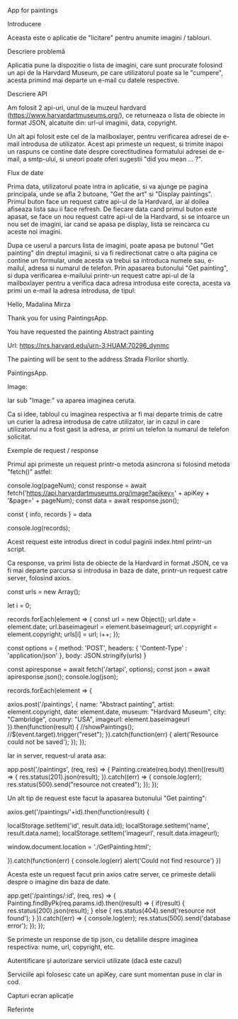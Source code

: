App for paintings

Introducere

Aceasta este o aplicatie de "licitare" pentru anumite imagini / tablouri.

Descriere problemă 

Aplicatia pune la dispozitie o lista de imagini, care sunt procurate folosind un api de la Harvdard Museum, pe care utilizatorul poate sa le "cumpere", acesta primind mai departe un e-mail cu datele respective.

Descriere API

Am folosit 2 api-uri, unul de la muzeul hardvard (https://www.harvardartmuseums.org/), ce returneaza o lista de obiecte in format JSON, alcatuite din: url-ul imaginii, data, copyright.

Un alt api folosit este cel de la mailboxlayer, pentru verificarea adresei de e-mail introdusa de utilizator. Acest api primeste un request, si trimite inapoi un raspuns ce contine date despre corectitudinea formatului adresei de e-mail, a smtp-ului, si uneori poate oferi sugestii "did you mean ... ?".

Flux de date 

Prima data, utilizatorul poate intra in aplicatie, si va ajunge pe pagina principala, unde se afla 2 butoane, "Get the art" si "Display paintings". Primul buton face un request catre api-ul de la Hardvard, iar al doilea afiseaza lista sau ii face refresh. De fiecare data cand primul buton este apasat, se face un nou request catre api-ul de la Hardvard, si se intoarce un nou set de imagini, iar cand se apasa pe display, lista se reincarca cu aceste noi imagini.

Dupa ce userul a parcurs lista de imagini, poate apasa pe butonul "Get painting" din dreptul imaginii, si va fi redirectionat catre o alta pagina ce contine un formular, unde acesta va trebui sa introduca numele sau, e-mailul, adresa si numarul de telefon. Prin apasarea butonului "Get painting", si dupa verificarea e-mailului printr-un request catre api-ul de la mailboxlayer pentru a verifica daca adresa introdusa este corecta, acesta va primi un e-mail la adresa introdusa, de tipul:

Hello, Madalina Mirza

Thank you for using PaintingsApp.

You have requested the painting Abstract painting

Url: https://nrs.harvard.edu/urn-3:HUAM:70296_dynmc

The painting will be sent to the address Strada Florilor shortly.


PaintingsApp.

Image: 


Iar sub "Image:" va aparea imaginea ceruta. 

Ca si idee, tabloul cu imaginea respectiva ar fi mai departe trimis de catre un curier la adresa introdusa de catre utilizator, iar in cazul in care utilizatorul nu a fost gasit la adresa, ar primi un telefon la numarul de telefon solicitat.



Exemple de request / response



Primul api primeste un request printr-o metoda asincrona si folosind metoda "fetch()" astfel: 

console.log(pageNum);
const response = await fetch('https://api.harvardartmuseums.org/image?apikey=' + apiKey + '&page=' + pageNum);
const data = await response.json();
                
const { info, records } = data
                
console.log(records);

Acest request este introdus direct in codul paginii index.html printr-un script.

Ca response, va primi lista de obiecte de la Hardvard in format JSON, ce va fi mai departe parcursa si introdusa in baza de date, printr-un request catre server, folosind axios.

const urls = new Array();
                
let i = 0;

records.forEach(element => {
    const url = new Object();
    url.date = element.date;
    url.baseimageurl = element.baseimageurl;
    url.copyright = element.copyright;
    urls[i] = url;
    i++;
});


const options = {
    method: 'POST',
    headers: {
        'Content-Type' : 'application/json'
    },
    body: JSON.stringify(urls)
}

const apiresponse = await fetch('/artapi', options);
const json = await apiresponse.json();
console.log(json);


records.forEach(element => {

  axios.post('/paintings', {
      name: "Abstract painting",
      artist: element.copyright,
      date: element.date,
      museum: "Hardvard Museum",
      city: "Cambridge",
      country: "USA",
      imageurl: element.baseimageurl
  }).then(function(result) {
      //showPaintings();
      //$(event.target).trigger("reset");
  }).catch(function(err) {
      alert('Resource could not be saved');
  });
});


Iar in server, request-ul arata asa:

app.post('/paintings', (req, res) => {
    Painting.create(req.body).then((result) => {
        res.status(201).json(result);
    }).catch((err) => {
        console.log(err);
        res.status(500).send("resource not created");
    });
});



Un alt tip de request este facut la apasarea butonului "Get painting":

axios.get('/paintings/'+id).then(function(result) {
                    
  localStorage.setItem('id', result.data.id);
  localStorage.setItem('name', result.data.name);
  localStorage.setItem('imageurl', result.data.imageurl);

  window.document.location = './GetPainting.html';

}).catch(function(err) {
    console.log(err)
    alert('Could not find resource')
})

Acesta este un request facut prin axios catre server, ce primeste detalii despre o imagine din baza de date.

app.get('/paintings/:id', (req, res) => {
    Painting.findByPk(req.params.id).then((result) => {
        if(result) {
            res.status(200).json(result);
        } else {
            res.status(404).send('resource not found');
        }
    }).catch((err) => {
        console.log(err);
        res.status(500).send('database error');
    });
});


Se primeste un response de tip json, cu detaliile despre imaginea respectiva: nume, url, copyright, etc.


Autentificare și autorizare servicii utilizate (dacă este cazul)

Serviciile api folosesc cate un apiKey, care sunt momentan puse in clar in cod.


Capturi ecran aplicație 








Referinte
